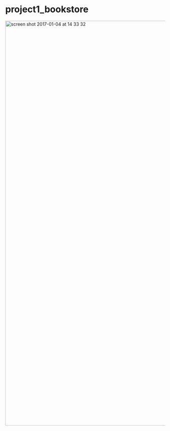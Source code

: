 # project1_bookstore

<img width="1273" alt="screen shot 2017-01-04 at 14 33 32" src="https://cloud.githubusercontent.com/assets/22007490/21645812/80dd2784-d28b-11e6-81c2-7b6e92752a03.png">
